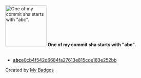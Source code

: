 <img src="https://my-badges.github.io/my-badges/abc-commit.png" alt="One of my commit sha starts with &quot;abc&quot;." title="One of my commit sha starts with &quot;abc&quot;." width="128">
<strong>One of my commit sha starts with &quot;abc&quot;.</strong>
<br><br>

- <a href="https://github.com/arista-netdevops-community/cvp-in-gcp/commit/abce0cb4f542d6684fa27613e815cde183e252bb"><strong>abc</strong>e0cb4f542d6684fa27613e815cde183e252bb</a>


Created by <a href="https://github.com/my-badges/my-badges">My Badges</a>